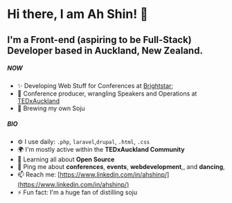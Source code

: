 # Hi there, I am Ah Shin! 👋

## I'm a Front-end (aspiring to be Full-Stack) Developer based in Auckland, New Zealand.

##### NOW

- ✨ Developing Web Stuff for Conferences at [Brightstar](https://brightstar.co.nz);
- 🎤 Conference producer, wrangling Speakers and Operations at [TEDxAuckland](https://tedxauckland.com,) 
- 🍺 Brewing my own Soju 

##### BIO


- ⚙️ I use daily: `.php`, `laravel`,`drupal`, `.html`, `.css`
- 🌍 I'm mostly active within the **TEDxAuckland Community**
- 🌱 Learning all about **Open Source**
- 💬 Ping me about **conferences**, **events**, **webdevelopment**,, and **dancing**,  
- 📫 Reach me: [https://www.linkedin.com/in/ahshinp/](https://www.linkedin.com/in/ahshinp/)
- ⚡️ Fun fact: I'm a huge fan of distilling soju
